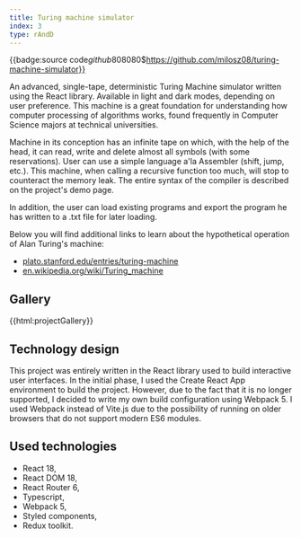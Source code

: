 ```yaml
---
title: Turing machine simulator
index: 3
type: rAndD
---
```


{{badge:source code$github$808080$https://github.com/milosz08/turing-machine-simulator}}

An advanced, single-tape, deterministic Turing Machine simulator written using the React library. Available in light and
dark modes, depending on user preference. This machine is a great foundation for understanding how computer processing
of algorithms works, found frequently in Computer Science majors at technical universities.

Machine in its conception has an infinite tape on which, with the help of the head, it can read, write and delete almost
all symbols (with some reservations). User can use a simple language a'la Assembler (shift, jump, etc.). This machine,
when calling a recursive function too much, will stop to counteract the memory leak. The entire syntax of the compiler
is described on the project's demo page.

In addition, the user can load existing programs and export the program he has written to a .txt file for later loading.

Below you will find additional links to learn about the hypothetical operation of Alan Turing's machine:

* [plato.stanford.edu/entries/turing-machine](https://plato.stanford.edu/entries/turing-machine)
* [en.wikipedia.org/wiki/Turing_machine](https://en.wikipedia.org/wiki/Turing_machine)

## Gallery

{{html:projectGallery}}

## Technology design

This project was entirely written in the React library used to build interactive user interfaces. In the initial phase,
I used the Create React App environment to build the project. However, due to the fact that it is no longer supported, I
decided to write my own build configuration using Webpack 5. I used Webpack instead of Vite.js due to the possibility of
running on older browsers that do not support modern ES6 modules.

## Used technologies

- React 18,
- React DOM 18,
- React Router 6,
- Typescript,
- Webpack 5,
- Styled components,
- Redux toolkit.
